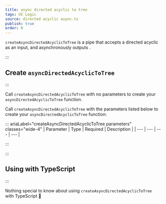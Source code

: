 ```yaml
---
title: async directed acyclic to tree
tags: UI Logic
source: directed acyclic async.ts
publish: true
order: 0
---
```


`createAsyncDirectedAcyclicToTree` is a pipe that accepts a directed acyclic as an input, and asynchronously outputs <!--TODO-->.


:::
## Create `asyncDirectedAcyclicToTree`
:::

Call `createAsyncDirectedAcyclicToTree` with no parameters to create your `asyncDirectedAcyclicToTree` function.

Call `createAsyncDirectedAcyclicToTree` with the parameters listed below to create your `asyncDirectedAcyclicToTree` function:

::: ariaLabel="createAsyncDirectedAcyclicToTree parameters" classes="wide-4"
| Parameter | Type | Required | Description |
| --- | --- | --- | --- |

:::


:::
## Using with TypeScript
:::

Nothing special to know about using `createAsyncDirectedAcyclicToTree` with TypeScript 🚀
